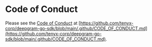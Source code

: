 # Code of Conduct

Please see the [Code of Conduct](https://github.com/tenyx-corp/deepgram-go-sdk/blob/main/.github/CODE_OF_CONDUCT.md) at [https://github.com/tenyx-corp/deepgram-go-sdk/blob/main/.github/CODE_OF_CONDUCT.md](https://github.com/tenyx-corp/deepgram-go-sdk/blob/main/.github/CODE_OF_CONDUCT.md).
